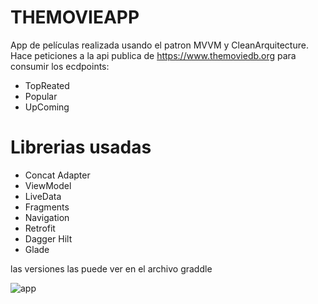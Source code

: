 # THEMOVIEAPP
App de películas realizada usando el patron MVVM y CleanArquitecture. Hace peticiones a la api publica de https://www.themoviedb.org para consumir los ecdpoints:

- TopReated
- Popular
- UpComing

# Librerias usadas
- Concat Adapter
- ViewModel
- LiveData
- Fragments
- Navigation
- Retrofit
- Dagger Hilt
- Glade

las versiones las puede ver en el archivo graddle


![app](https://raw.githubusercontent.com/carlosjgr7/themovieapp/main/assetsGit/imgapp.jpeg)
